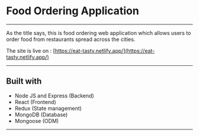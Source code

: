 # Food Ordering Application
---

As the title says, this is food ordering web application which allows users to order food from restaurants spread across the cities.

The site is live on : [https://eat-tasty.netlify.app/](https://eat-tasty.netlify.app/)

---

## Built with

- Node JS and Express (Backend)
- React (Frontend)
- Redux (State management)
- MongoDB (Database)
- Mongoose (ODM)

---
